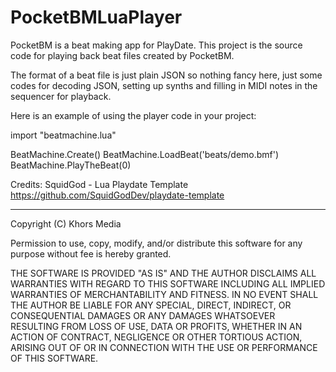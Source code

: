# PocketBMLuaPlayer
 
PocketBM is a beat making app for PlayDate. This project is the source code for playing back beat files created by PocketBM.

The format of a beat file is just plain JSON so nothing fancy here, just some codes for decoding JSON, setting up synths and filling in MIDI notes in the sequencer for playback.

Here is an example of using the player code in your project:

import "beatmachine.lua"

BeatMachine.Create()
BeatMachine.LoadBeat('beats/demo.bmf')
BeatMachine.PlayTheBeat(0)


Credits:
SquidGod - Lua Playdate Template
https://github.com/SquidGodDev/playdate-template



--------------------------------------------------------------------------------
Copyright (C) Khors Media

Permission to use, copy, modify, and/or distribute this software for any
purpose without fee is hereby granted.

THE SOFTWARE IS PROVIDED "AS IS" AND THE AUTHOR DISCLAIMS ALL WARRANTIES WITH
REGARD TO THIS SOFTWARE INCLUDING ALL IMPLIED WARRANTIES OF MERCHANTABILITY AND
FITNESS. IN NO EVENT SHALL THE AUTHOR BE LIABLE FOR ANY SPECIAL, DIRECT,
INDIRECT, OR CONSEQUENTIAL DAMAGES OR ANY DAMAGES WHATSOEVER RESULTING FROM
LOSS OF USE, DATA OR PROFITS, WHETHER IN AN ACTION OF CONTRACT, NEGLIGENCE
OR OTHER TORTIOUS ACTION, ARISING OUT OF OR IN CONNECTION WITH THE USE OR
PERFORMANCE OF THIS SOFTWARE.
